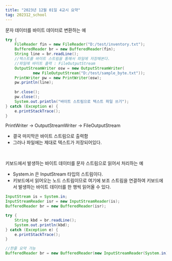 ```yaml
---
title: "2023년 12월 01일 4교시 요약"
tag: 202312_school
---
```


문자 데이터를 바이트 데이터로 변환하는 예

```java
try {
    FileReader fin = new FileReader("D:/test/inventory.txt");
    BufferedReader br = new BufferedReader(fin);
    String line = br.readLine();
    //텍스트를 바이트 스트림을 통해서 파일에 저장해본다.
    //파일에 바이트 출력 : FileOutputStream
    OutputStreamWriter osw = new OutputStreamWriter(
            new FileOutputStream("D:/test/sample_byte.txt"));
    PrintWriter pw = new PrintWriter(osw);
    pw.println(line);
    
    br.close();
    pw.close();
    System.out.println("바이트 스트림으로 텍스트 파일 쓰기");
} catch (Exception e) {
    e.printStackTrace();
}
```

PrintWriter -> OutputStreamWriter -> FileOutputStream
- 결국 마지막은 바이트 스트림으로 출력함
- 그러나 파일에는 제대로 텍스트가 저장되어있다.

<br>

키보드에서 발생하는 바이트 데이터를 문자 스트림으로 읽어서 처리하는 예

- System.in 은 InputStream 타입의 스트림이다. 
- 키보드에서 읽어오는 노드 스트림이므로 여기에 보조 스트림을 연결하여 키보드에서 발생하는 바이트 데이터를 한 행씩 읽어올 수 있다.

```java
InputStream is = System.in;
InputStreamReader isr = new InputStreamReader(is);
BufferedReader br = new BufferedReader(isr);

try {
    String kbd = br.readLine();
    System.out.println(kbd);
} catch (Exception e) {
    e.printStackTrace();
}
```

```java
//한줄 요약 가능
BufferedReader br = new BufferedReader(new InputStreamReader(System.in));
```
